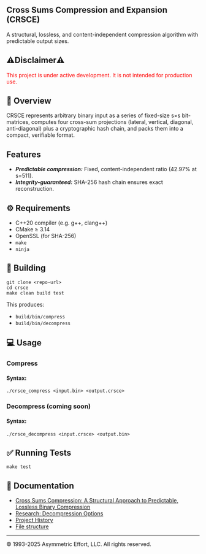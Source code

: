 Cross Sums Compression and Expansion (CRSCE)
--------------------------------------------

A structural, lossless, and content-independent compression algorithm with predictable output sizes.

## ⚠️Disclaimer⚠️
<span style="color:red">
    This project is under active development.  It is not intended for production use.
</span>

## 🚀 Overview
CRSCE represents arbitrary binary input as a series of fixed-size s×s bit-matrices, computes four
cross-sum projections (lateral, vertical, diagonal, anti-diagonal) plus a cryptographic hash chain,
and packs them into a compact, verifiable format.

## Features
* ***Predictable compression:*** Fixed, content-independent ratio (42.97% at s=511).
* ***Integrity-guaranteed:*** SHA-256 hash chain ensures exact reconstruction.

## ⚙️ Requirements
* C++20 compiler (e.g. g++, clang++)
* CMake ≥ 3.14
* OpenSSL (for SHA-256)
* `make`
* `ninja`

## 🔧 Building
```shell
git clone <repo-url>
cd crsce
make clean build test
```

This produces:

* `build/bin/compress`
* `build/bin/decompress`

## 💻 Usage

### Compress

#### Syntax:
```shell
./crsce_compress <input.bin> <output.crsce>
```

### Decompress (coming soon)
#### Syntax:
```shell
./crsce_decompress <input.crsce> <output.bin>
```

## ✅ Running Tests

```shell
make test
```

## 📄 Documentation

* [Cross Sums Compression: A Structural Approach to Predictable, Lossless Binary Compression](./docs/theory/CRSCE-2025-v1.docx)
* [Research: Decompression Options](./docs/theory/research/decompression-options.md)
* [Project History](./docs/HISTORY.md)
* [File structure](./docs/CRSCE_File_Structure.md)

---
© 1993-2025 Asymmetric Effort, LLC. All rights reserved.






